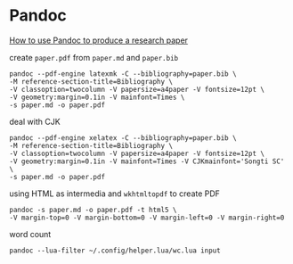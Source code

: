 <!-- toc -->
# Pandoc

[How to use Pandoc to produce a research paper](https://opensource.com/article/18/9/pandoc-research-paper)

create `paper.pdf` from `paper.md` and `paper.bib`

```shell
pandoc --pdf-engine latexmk -C --bibliography=paper.bib \
-M reference-section-title=Bibliography \
-V classoption=twocolumn -V papersize=a4paper -V fontsize=12pt \
-V geometry:margin=0.1in -V mainfont=Times \
-s paper.md -o paper.pdf
```

deal with CJK

```shell
pandoc --pdf-engine xelatex -C --bibliography=paper.bib \
-M reference-section-title=Bibliography \
-V classoption=twocolumn -V papersize=a4paper -V fontsize=12pt \
-V geometry:margin=0.1in -V mainfont=Times -V CJKmainfont='Songti SC' \
-s paper.md -o paper.pdf
```

using HTML as intermedia and `wkhtmltopdf` to create PDF

```shell
pandoc -s paper.md -o paper.pdf -t html5 \
-V margin-top=0 -V margin-bottom=0 -V margin-left=0 -V margin-right=0
```

word count

```shell
pandoc --lua-filter ~/.config/helper.lua/wc.lua input
```
